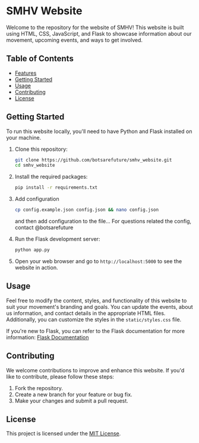 # SMHV Website

Welcome to the repository for the website of SMHV! This website is built using HTML, CSS, JavaScript, and Flask to showcase information about our movement, upcoming events, and ways to get involved.

## Table of Contents

- [Features](#features)
- [Getting Started](#getting-started)
- [Usage](#usage)
- [Contributing](#contributing)
- [License](#license)

## Getting Started

To run this website locally, you'll need to have Python and Flask installed on your machine.

1. Clone this repository:

    ```bash
    git clone https://github.com/botsarefuture/smhv_website.git
    cd smhv_website
    ```

2. Install the required packages:

    ```bash
    pip install -r requirements.txt
    ```

3. Add configuration
   
     ```bash
    cp config.example.json config.json && nano config.json
    ```

     and then add configuration to the file... For questions related the config, contact @botsarefuture
     
5. Run the Flask development server:

    ```bash
    python app.py
    ```

4. Open your web browser and go to `http://localhost:5000` to see the website in action.

## Usage

Feel free to modify the content, styles, and functionality of this website to suit your movement's branding and goals. You can update the events, about us information, and contact details in the appropriate HTML files. Additionally, you can customize the styles in the `static/styles.css` file.

If you're new to Flask, you can refer to the Flask documentation for more information: [Flask Documentation](https://flask.palletsprojects.com/)

## Contributing

We welcome contributions to improve and enhance this website. If you'd like to contribute, please follow these steps:

1. Fork the repository.
2. Create a new branch for your feature or bug fix.
3. Make your changes and submit a pull request.

## License

This project is licensed under the [MIT License](LICENSE).
